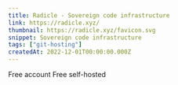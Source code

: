```yaml
---
title: Radicle - Sovereign code infrastructure
link: https://radicle.xyz/
thumbnail: https://radicle.xyz/favicon.svg
snippet: Sovereign code infrastructure
tags: ["git-hosting"]
createdAt: 2022-12-01T00:00:00.000Z
---
```

Free account
Free self-hosted